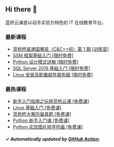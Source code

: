## Hi there 👋

蓝桥云课是以动手实验为特色的 IT 在线教育平台。

### 最新课程

<!-- LATEST:START -->
- [蓝桥杯直通国赛班（C&amp;C++组）第 1 期 [训练营]](https://www.lanqiao.cn/courses/23268/)
- [SSM 框架基础入门 [限时免费]](https://www.lanqiao.cn/courses/817/)
- [Python 设计模式详解 [限时免费]](https://www.lanqiao.cn/courses/356/)
- [SQL Server 2019 基础入门 [限时免费]](https://www.lanqiao.cn/courses/2703/)
- [Linux 安装及配置邮件服务器 [限时免费]](https://www.lanqiao.cn/courses/612/)
<!-- LATEST:END -->

### 最热课程

<!-- HOTEST:START -->
- [新手入门指南之玩转蓝桥云课 [免费课]](https://www.lanqiao.cn/courses/63/)
- [Linux 基础入门 [免费课]](https://www.lanqiao.cn/courses/1/)
- [蓝桥杯大赛历届真题 [免费课]](https://www.lanqiao.cn/courses/2786/)
- [Python 新手入门课 [免费课]](https://www.lanqiao.cn/courses/1330/)
- [Python 实现图片转字符画 [免费课]](https://www.lanqiao.cn/courses/370/)
<!-- HOTEST:END -->

##### ✓ Automatically updated by [GitHub Action](https://github.com/lanqiao-courses/.github/actions/workflows/update.yml).
